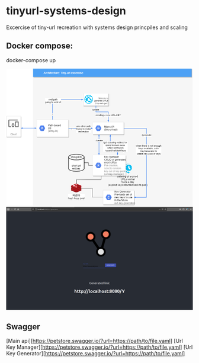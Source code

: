 # tinyurl-systems-design
Excercise of tiny-url recreation with systems design princpiles and scaling

## Docker compose:
 docker-compose up



![Architecture](/architecture.png)
![Main web UI](/screenshot.png)


## Swagger
[Main api][https://petstore.swagger.io/?url=https://path/to/file.yaml]
[Url Key Manager][https://petstore.swagger.io/?url=https://path/to/file.yaml]
[Url Key Generator][https://petstore.swagger.io/?url=https://path/to/file.yaml]
